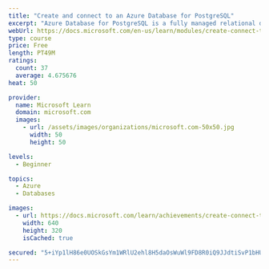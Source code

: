 ```yaml
---
title: "Create and connect to an Azure Database for PostgreSQL"
excerpt: "Azure Database for PostgreSQL is a fully managed relational database solution. Learn how - and when - to use it. You’ll review different configurations and features, create and develop a database, and query it from an ASP.NET app."
webUrl: https://docs.microsoft.com/en-us/learn/modules/create-connect-to-postgres/
type: course
price: Free
length: PT49M
ratings:
  count: 37
  average: 4.675676
heat: 50

provider:
  name: Microsoft Learn
  domain: microsoft.com
  images:
    - url: /assets/images/organizations/microsoft.com-50x50.jpg
      width: 50
      height: 50

levels:
  - Beginner

topics:
  - Azure
  - Databases

images:
  - url: https://docs.microsoft.com/learn/achievements/create-connect-to-postgres-social.png
    width: 640
    height: 320
    isCached: true

secured: "5+iYp1lH86e0UOSkGsYm1WRlU2ehl8H5daOsWuWl9FD8R0iQ9JJdtiSvP1bHUaP/jkhsU7YwnHzwDuYMQFbZdCuQoB7FKUNz03FJOkIf8pYFOW4D6STwRBJbpWvw2Ot2/BLcz8DWspy+YWqlOswA8qjBqVf57rYfMW4ZdIdVjJvtalsjRyYfJSGBXnOkNPqMtsF6u41+2v3rPKhezB6M+wYQP9+lCLtxzrJStvAAUPogpNhauHZDm9G2RkbsMRVzzGEJxXcBrXxGZBv8p+0DrB9gqnWQSnwFaI7TpEFeTQTSIU81VmZItvxzpZ9zDcVGrnFWh/j/a2rAxcfqQIJ2EXeVa+usAsnEWjAPE9Olozk8ehWodC4KA6Yi21B8nY/KIAYqokZRTUBdgAkV7egAqlRf2Nl6JfYbuyy9u6Gaaa8=;Lqznws7qWBCQTYUOvjLPvw=="
---
```


